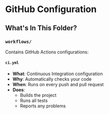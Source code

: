 # GitHub Configuration

## What's In This Folder?

### `workflows/`
Contains GitHub Actions configurations:

#### `ci.yml`
- **What**: Continuous Integration configuration
- **Why**: Automatically checks your code
- **When**: Runs on every push and pull request
- **Does**:
  - Builds the project
  - Runs all tests
  - Reports any problems 